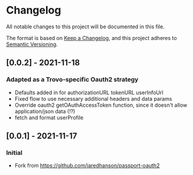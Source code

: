 # Changelog
All notable changes to this project will be documented in this file.

The format is based on [Keep a Changelog](https://keepachangelog.com/en/1.0.0/),
and this project adheres to [Semantic Versioning](https://semver.org/spec/v2.0.0.html).

## [0.0.2] - 2021-11-18
### Adapted as a Trovo-specific Oauth2 strategy

- Defaults added in for authorizationURL tokenURL userInfoUrl
- Fixed flow to use necessary additional headers and data params
- Override oauth2 getOAuthAccessToken function, since it doesn't allow application/json data (!?)
- fetch and format userProfile


## [0.0.1] - 2021-11-17
### Initial
- Fork from https://github.com/jaredhanson/passport-oauth2

